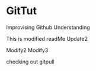 # GitTut
Improvising Github Understanding

This is modified readMe
Update2

Modify2
Modify3

checking out gitpull
